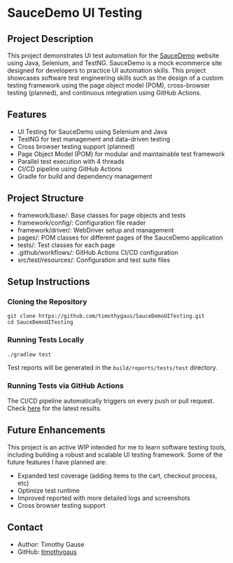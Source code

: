 # SauceDemo UI Testing

## Project Description
This project demonstrates UI test automation for the [SauceDemo](https://www.saucedemo.com/) website using Java, Selenium, and TestNG. SauceDemo is a mock ecommerce site designed for developers to practice UI automation skills. This project showcases software test engineering skills such as the design of a custom testing framework using the page object model (POM), cross-browser testing (planned), and continuous integration using GitHub Actions.

## Features
- UI Testing for SauceDemo using Selenium and Java
- TestNG for test management and data-driven testing
- Cross browser testing support (planned)
- Page Object Model (POM) for modular and maintainable test framework
- Parallel test execution with 4 threads
- CI/CD pipeline using GitHub Actions
- Gradle for build and dependency management

## Project Structure
- framework/base/: Base classes for page objects and tests
- framework/config/: Configuration file reader
- framework/driver/: WebDriver setup and management
- pages/: POM classes for different pages of the SauceDemo application
- tests/: Test classes for each page
- .github/workflows/: GitHub Actions CI/CD configuration
- src/test/resources/: Configuration and test suite files

## Setup Instructions
### Cloning the Repository
```
git clone https://github.com/timothygaus/SauceDemoUITesting.git
cd SauceDemoUITesting
```

### Running Tests Locally
```
./gradlew test
```
Test reports will be generated in the `build/reports/tests/test` directory.

### Running Tests via GitHub Actions
The CI/CD pipeline automatically triggers on every push or pull request. Check [here](https://github.com/timothygaus/SauceDemoUITesting/actions) for the latest results.

## Future Enhancements
This project is an active WIP intended for me to learn software testing tools, including building a robust and scalable UI testing framework. Some of the future features I have planned are:
- Expanded test coverage (adding items to the cart, checkout process, etc)
- Optimize test runtime
- Improved reported with more detailed logs and screenshots
- Cross browser testing support

## Contact
- Author: Timothy Gause
- GitHub: [timothygaus](https://github.com/timothygaus)
